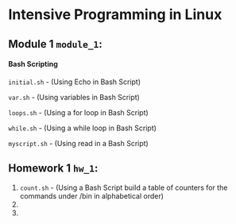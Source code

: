 # Intensive Programming in Linux


## Module 1 `module_1`:

#### Bash Scripting

  `initial.sh` - (Using Echo in Bash Script)

  `var.sh` - (Using variables in Bash Script)

  `loops.sh` - (Using a for loop in Bash Script)

  `while.sh` - (Using a while loop in Bash Script)

  `myscript.sh` - (Using read in a Bash Script)


## Homework 1 `hw_1`:

1. `count.sh` - (Using a Bash Script build a table of counters for the commands under /bin in alphabetical order)
1. 
1. 
